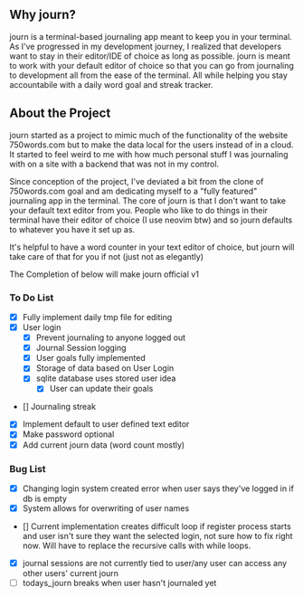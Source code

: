 ## Why journ?
journ is a terminal-based journaling app meant to keep you in your terminal. As I've progressed in my development journey, I realized that developers want to stay in their editor/IDE of choice as long as possible. journ is meant to work with your default editor of choice so that you can go from journaling to development all from the ease of the terminal. All while helping you stay accountabile with a daily word goal and streak tracker.

## About the Project
journ started as a project to mimic much of the functionality of the website 750words.com but to make the data local for the users instead of in a cloud. It started to feel weird to me with how much personal stuff I was journaling with on a site with a backend that was not in my control.

Since conception of the project, I've deviated a bit from the clone of 750words.com goal and am dedicating myself to a "fully featured" journaling app in the terminal. The core of journ is that I don't want to take your default text editor from you. People who like to do things in their terminal have their editor of choice (I use neovim btw) and so journ defaults to whatever you have it set up as.

It's helpful to have a word counter in your text editor of choice, but journ will take care of that for you if not (just not as elegantly)


The Completion of below will make journ official v1
### To Do List

- [X] Fully implement daily tmp file for editing
- [x] User login
  - [x] Prevent journaling to anyone logged out
  - [x] Journal Session logging
  - [x] User goals fully implemented
  - [x] Storage of data based on User Login
  - [x] sqlite database uses stored user idea
    - [x] User can update their goals
- [] Journaling streak
- [x] Implement default to user defined text editor
- [x] Make password optional
- [x] Add current journ data (word count mostly)

### Bug List
- [x] Changing login system created error when user says they've logged in if db is empty
- [x] System allows for overwriting of user names
- [] Current implementation creates difficult loop if register process starts and user isn't sure they want the selected login, not sure how to fix right now. Will have to replace the recursive calls with while loops.
- [x] journal sessions are not currently tied to user/any user can access any other users' current journ
- [ ] todays_journ breaks when user hasn't journaled yet
